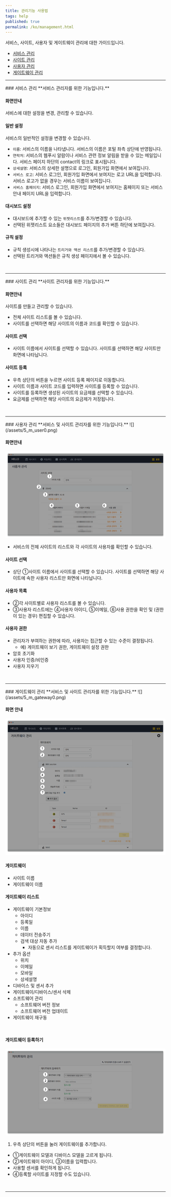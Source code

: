```yaml
---
title: 관리기능 사용법
tags: help
published: true
permalink: /ko/management.html
---
```


서비스, 사이트, 사용자 및 게이트웨이 관리에 대한 가이드입니다.

* [서비스 관리](#id-service-management)
* [사이트 관리](#id-site-management)
* [사용자 관리](#id-user-management)
* [게이트웨이 관리](#id-gateway-management)

---
<div id='id-service-management'></div>
### 서비스 관리
**서비스 관리자를 위한 기능입니다.**

#### 화면안내 
서비스에 대한 설정을 변경, 관리할 수 있습니다.

#### 일반 설정
서비스의 일반적인 설정을 변경할 수 있습니다.

* `이름`: 서비스의 이름을 나타냅니다. 서비스의 이름은 포털 좌측 상단에 반영됩니다.
* `연락처`: 서비스의 웹푸시 알람이나 서비스 관련 정보 알림을 받을 수 있는 메일입니다. 서비스 페이지 하단의 contact의 링크로 표시됩니다.
* `상세설명`: 서비스의 상세한 설명으로 로그인, 회원가입 화면에서 보여집니다.
* `서비스 로고`: 서비스 로그인, 회원가입 화면에서 보여지는 로고 URL을 입력합니다. 서비스 로고가 없을 경우는 서비스 이름이 보여집니다.
* `서비스 홈페이지`: 서비스 로그인, 회원가입 화면에서 보여지는 홈페이지 또는 서비스 안내 페이지 URL을 입력합니다.

#### 대시보드 설정
* 대시보드에 추가할 수 있는 `위젯리스트`를 추가/변경할 수 있습니다.
* 선택된 위젯리스트 요소들은 대시보드 페이지의 추가 버튼 하단에 보여집니다.

#### 규칙 설정
* 규칙 생성시에 나타나는 `트리거와 액션 리스트`를 추가/변경할 수 있습니다.
* 선택된 트리거와 액션들은 규칙 생성 페이지에서 볼 수 있습니다.

<br>

---
<div id='id-site-management'></div>
### 사이트 관리
**사이트 관리자를 위한 기능입니다.**

#### 화면안내 
사이트를 만들고 관리할 수 있습니다.

* 전체 사이트 리스트를 볼 수 있습니다.
* 사이트를 선택하면 해당 사이트의 이름과 코드를 확인할 수 있습니다.

#### 사이트 선택
* 사이트 이름에서 사이트를 선택할 수 있습니다. 사이트를 선택하면 해당 사이트만 화면에 나타납니다.

#### 사이트 등록
* 우측 상단의 <i class="fa fa-plus-circle"></i> 버튼을 누르면 사이트 등록 페이지로 이동합니다.
* 사이트 이름과 사이트 코드를 입력하면 사이트를 등록할 수 있습니다.
* 사이트를 등록하면 생성된 사이트의 요금제를 선택할 수 있습니다.
* 요금제를 선택하면 해당 사이트의 요금제가 저장됩니다.

<br>

---
<div id='id-user-management'></div>
### 사용자 관리
**서비스 및 사이트 관리자를 위한 기능입니다.**
![](/assets/5_m_user0.png)

#### 화면안내
![](/assets/5_user_m.png)

* 서비스의 전체 사이트의 리스트와 각 사이트의 사용자를 확인할 수 있습니다.

#### 사이트 선택
* 상단 ①사이트 이름에서 사이트를 선택할 수 있습니다. 사이트를 선택하면 해당 사이트에 속한 사용자 리스트만 화면에 나타납니다.

#### 사용자 목록
* ②각 사이트별로 사용자 리스트를 볼 수 있습니다.
* ③사용자 리스트에는 ④사용자 아이디, ⑤이메일, ⑥사용 권한을 확인 및 (권한이 있는 경우) 편집할 수 있습니다.

#### 사용자 권한
* 관리자가 부여하는 권한에 따라, 사용자는 접근할 수 있는 수준이 결정됩니다.
  -  예) 게이트웨이 보기 권한, 게이트웨이 설정 권한
* 암호 초기화
* 사용자 인증/비인증
* 사용자 지우기

<br>

---
<div id='id-gateway-management'></div>
### 게이트웨이 관리
**서비스 및 사이트 관리자를 위한 기능입니다.**
![](/assets/5_m_gateway0.png)

#### 화면 안내
![](/assets/5_m_gateway.png)

#### 게이트웨이
* 사이트 이름
* 게이트웨이 이름

#### 게이트웨이 리스트
* 게이트웨이 기본정보
  - 아이디
  - 등록일
  - 이름
  - 데이터 전송주기
  - 검색 대상 자동 추가
    - 자동으로 센서 리스트를 게이트웨이가 획득할지 여부를 결정합니다.
* 추가 옵션
  - 위치
  - 이메일
  - 모바일
  - 상세설명
* 디바이스 및 센서 추가
* 게이트웨이/디바이스/센서 삭제
* 소프트웨어 관리
  - 소프트웨어 버전 정보
  - 소프트웨어 버전 업데이트
* 게이트웨이 재구동

<br>

#### 게이트웨이 등록하기
![](/assets/5_m_gateway2.png)

1. 우측 상단의 <i class="fa fa-plus-circle"></i> 버튼을 눌러 게이트웨이를 추가합니다.
* ①게이트웨이 모델과 디바이스 모델을 고르게 됩니다.
* ②게이트웨이 아이디, ③이름을 입력합니다.
* 사용할 센서를 확인하게 됩니다.
* ④등록할 사이트를 지정할 수도 있습니다.

<br>

---


<!---
1. 서비스 관리
* 사이트 관리
* 사용자 관리
* 게이트웨이 관리
* 태그 관리
* 규칙 관리
-->
